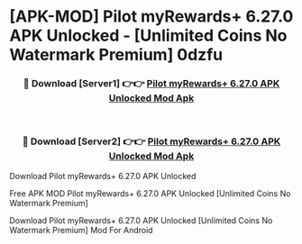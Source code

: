 # [APK-MOD] Pilot  myRewards+ 6.27.0 APK Unlocked - [Unlimited Coins No Watermark Premium] 0dzfu



<div align="center">
<h3>🔴 Download [Server1] 👉👉 <a href="https://momento.my/?title=Pilot__myRewards+_6.27.0_APK_Unlocked">Pilot  myRewards+ 6.27.0 APK Unlocked Mod Apk</a></h3><br>

<h3>🔴 Download [Server2] 👉👉 <a href="https://momento.my/?title=Pilot__myRewards+_6.27.0_APK_Unlocked">Pilot  myRewards+ 6.27.0 APK Unlocked Mod Apk</a></h3>
</div>



Download Pilot  myRewards+ 6.27.0 APK Unlocked 

Free APK MOD Pilot  myRewards+ 6.27.0 APK Unlocked [Unlimited Coins No Watermark Premium]

Download Pilot  myRewards+ 6.27.0 APK Unlocked [Unlimited Coins No Watermark Premium] Mod For Android
